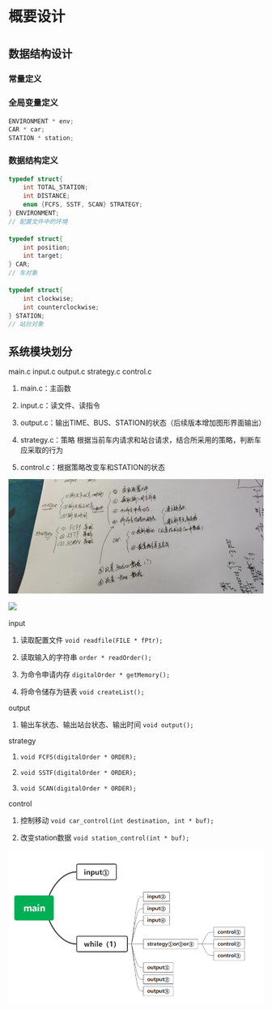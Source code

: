 # 概要设计

# 

## 数据结构设计

### 常量定义

### 全局变量定义

```c
ENVIRONMENT * env;
CAR * car;
STATION * station;
```

### 数据结构定义

```C
typedef struct{
    int TOTAL_STATION;
    int DISTANCE;
    enum {FCFS, SSTF, SCAN} STRATEGY;
} ENVIRONMENT;
// 配置文件中的环境

typedef struct{
    int position;
    int target;
} CAR;
// 车对象

typedef struct{
    int clockwise;
    int counterclockwise;
} STATION;
// 站台对象
```

## 系统模块划分

main.c input.c output.c strategy.c control.c

1. main.c：主函数

2. input.c：读文件、读指令

3. output.c：输出TIME、BUS、STATION的状态（后续版本增加图形界面输出）

4. strategy.c：策略
   根据当前车内请求和站台请求，结合所采用的策略，判断车应采取的行为

5. control.c：根据策略改变车和STATION的状态

![](概要设计_assets/141ffa8322f9e63b73860c914f3cc81a1033816c.jpeg)

![](概要设计_assets/2022-05-08-20-16-06-image.png)

input

1. 读取配置文件
   `void readfile(FILE * fPtr);`

2. 读取输入的字符串
   `order * readOrder();`

3. 为命令申请内存
   `digitalOrder * getMemory();`

4. 将命令储存为链表
   `void createList();`

output

1. 输出车状态、输出站台状态、输出时间
   `void output();`

strategy

1. `void FCFS(digitalOrder * ORDER);`

2. `void SSTF(digitalOrder * ORDER);`

3. `void SCAN(digitalOrder * ORDER);`

control

1. 控制移动
   `void car_control(int destination, int * buf);`

2. 改变station数据
   `void station_control(int * buf);`

![1221652012089_.pic.jpg](概要设计_assets/62a6296dcd1d5ae39a9acf5b915fe2247040e103.jpg)

# 
